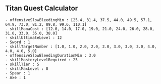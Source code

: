 ## Titan Quest Calculator

    - offensiveSlowBleedingMin : [25.4, 31.4, 37.5, 44.0, 49.5, 57.1, 64.9, 73.0, 81.2, 89.8, 99.6, 110.1]
    - skillManaCost : [12.0, 14.0, 17.0, 19.0, 21.0, 24.0, 26.0, 28.0, 31.0, 33.0, 35.0, 38.0]
    - skillUltimateLevel : 12
    - Sword : 1
    - skillTargetNumber : [1.0, 1.0, 2.0, 2.0, 2.0, 3.0, 3.0, 3.0, 4.0, 4.0, 4.0, 5.0]
    - offensiveSlowBleedingDurationMin : 3.0
    - skillMasteryLevelRequired : 25
    - skillTier : 5
    - skillMaxLevel : 8
    - Spear : 1
    - Axe : 1
